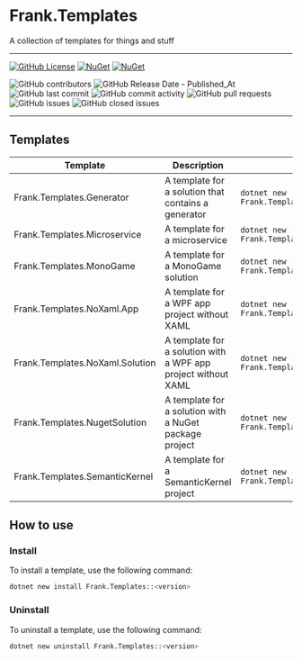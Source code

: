 # Frank.Templates

A collection of templates for things and stuff

___
[![GitHub License](https://img.shields.io/github/license/frankhaugen/Frank.Reflection)](LICENSE)
[![NuGet](https://img.shields.io/nuget/v/Frank.Reflection.svg)](https://www.nuget.org/packages/Frank.Reflection)
[![NuGet](https://img.shields.io/nuget/dt/Frank.Reflection.svg)](https://www.nuget.org/packages/Frank.Reflection)

![GitHub contributors](https://img.shields.io/github/contributors/frankhaugen/Frank.Reflection)
![GitHub Release Date - Published_At](https://img.shields.io/github/release-date/frankhaugen/Frank.Reflection)
![GitHub last commit](https://img.shields.io/github/last-commit/frankhaugen/Frank.Reflection)
![GitHub commit activity](https://img.shields.io/github/commit-activity/m/frankhaugen/Frank.Reflection)
![GitHub pull requests](https://img.shields.io/github/issues-pr/frankhaugen/Frank.Reflection)
![GitHub issues](https://img.shields.io/github/issues/frankhaugen/Frank.Reflection)
![GitHub closed issues](https://img.shields.io/github/issues-closed/frankhaugen/Frank.Reflection)
___

## Templates

| Template                        | Description                                                   | Usage                                           |
|---------------------------------|---------------------------------------------------------------|-------------------------------------------------|
| Frank.Templates.Generator       | A template for a solution that contains a generator           | `dotnet new -i Frank.Templates.Generator`       |
| Frank.Templates.Microservice    | A template for a microservice                                 | `dotnet new -i Frank.Templates.Microservice`    |
| Frank.Templates.MonoGame        | A template for a MonoGame solution                            | `dotnet new -i Frank.Templates.MonoGame`        |
| Frank.Templates.NoXaml.App      | A template for a WPF app project without XAML                 | `dotnet new -i Frank.Templates.NoXaml.App`      |
| Frank.Templates.NoXaml.Solution | A template for a solution with a WPF app project without XAML | `dotnet new -i Frank.Templates.NoXaml.Solution` |
| Frank.Templates.NugetSolution   | A template for a solution with a NuGet package project        | `dotnet new -i Frank.Templates.NugetSolution`   |
| Frank.Templates.SemanticKernel  | A template for a SemanticKernel project                       | `dotnet new -i Frank.Templates.SemanticKernel`  |

## How to use

### Install

To install a template, use the following command:

```bash
dotnet new install Frank.Templates::<version>
```

### Uninstall

To uninstall a template, use the following command:

```bash
dotnet new uninstall Frank.Templates::<version>
```
